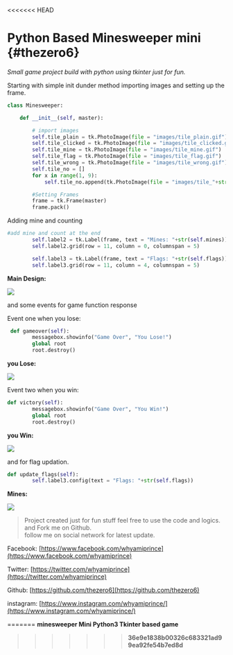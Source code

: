 <<<<<<< HEAD
# Python Based Minesweeper mini {#thezero6}

_Small game project build with python using tkinter just for fun._

Starting with simple init dunder method importing images and setting up the frame.

```py
class Minesweeper:

    def __init__(self, master):

        # import images
        self.tile_plain = tk.PhotoImage(file = "images/tile_plain.gif")
        self.tile_clicked = tk.PhotoImage(file = "images/tile_clicked.gif")
        self.tile_mine = tk.PhotoImage(file = "images/tile_mine.gif")
        self.tile_flag = tk.PhotoImage(file = "images/tile_flag.gif")
        self.tile_wrong = tk.PhotoImage(file = "images/tile_wrong.gif")
        self.tile_no = []
        for x in range(1, 9):
            self.tile_no.append(tk.PhotoImage(file = "images/tile_"+str(x)+".gif"))

        #Setting Frames
        frame = tk.Frame(master)
        frame.pack()
```

Adding mine and counting

```py
#add mine and count at the end
        self.label2 = tk.Label(frame, text = "Mines: "+str(self.mines))
        self.label2.grid(row = 11, column = 0, columnspan = 5)

        self.label3 = tk.Label(frame, text = "Flags: "+str(self.flags))
        self.label3.grid(row = 11, column = 4, columnspan = 5)
```

**Main Design:**

![](/assets/1.png)

and some events for game function response

Event one when you lose:

```py
 def gameover(self):
        messagebox.showinfo("Game Over", "You Lose!")
        global root
        root.destroy()
```

**you Lose:**

![](/assets/2.png)

Event two when you win:

```py
def victory(self):
        messagebox.showinfo("Game Over", "You Win!")
        global root
        root.destroy()
```

**you Win:**

![](/assets/3.png)

and for flag updation.

```py
def update_flags(self):
        self.label3.config(text = "Flags: "+str(self.flags))
```

**Mines:**

![](/assets/12.JPG)

> Project created just for fun stuff feel free to use the code and logics.  
> and Fork me on Github.  
> follow me on social network for latest update.

Facebook: [https://www.facebook.com/whyamiprince](https://www.facebook.com/whyamiprince)

Twitter:  [https://twitter.com/whyamiprince](https://twitter.com/whyamiprince)

Github: [https://github.com/thezero6](https://github.com/thezero6)

instagram: [https://www.instagram.com/whyamiprince/](https://www.instagram.com/whyamiprince/)

=======
<b>minesweeper Mini<b>
Python3 Tkinter based game
>>>>>>> 36e9e1838b00326c683321ad99ea92fe54b7ed8d

